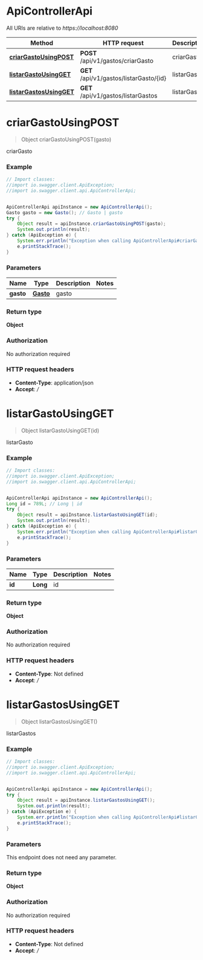 # ApiControllerApi

All URIs are relative to *https://localhost:8080*

Method | HTTP request | Description
------------- | ------------- | -------------
[**criarGastoUsingPOST**](ApiControllerApi.md#criarGastoUsingPOST) | **POST** /api/v1/gastos/criarGasto | criarGasto
[**listarGastoUsingGET**](ApiControllerApi.md#listarGastoUsingGET) | **GET** /api/v1/gastos/listarGasto/{id} | listarGasto
[**listarGastosUsingGET**](ApiControllerApi.md#listarGastosUsingGET) | **GET** /api/v1/gastos/listarGastos | listarGastos


<a name="criarGastoUsingPOST"></a>
# **criarGastoUsingPOST**
> Object criarGastoUsingPOST(gasto)

criarGasto

### Example
```java
// Import classes:
//import io.swagger.client.ApiException;
//import io.swagger.client.api.ApiControllerApi;


ApiControllerApi apiInstance = new ApiControllerApi();
Gasto gasto = new Gasto(); // Gasto | gasto
try {
    Object result = apiInstance.criarGastoUsingPOST(gasto);
    System.out.println(result);
} catch (ApiException e) {
    System.err.println("Exception when calling ApiControllerApi#criarGastoUsingPOST");
    e.printStackTrace();
}
```

### Parameters

Name | Type | Description  | Notes
------------- | ------------- | ------------- | -------------
 **gasto** | [**Gasto**](Gasto.md)| gasto |

### Return type

**Object**

### Authorization

No authorization required

### HTTP request headers

 - **Content-Type**: application/json
 - **Accept**: */*

<a name="listarGastoUsingGET"></a>
# **listarGastoUsingGET**
> Object listarGastoUsingGET(id)

listarGasto

### Example
```java
// Import classes:
//import io.swagger.client.ApiException;
//import io.swagger.client.api.ApiControllerApi;


ApiControllerApi apiInstance = new ApiControllerApi();
Long id = 789L; // Long | id
try {
    Object result = apiInstance.listarGastoUsingGET(id);
    System.out.println(result);
} catch (ApiException e) {
    System.err.println("Exception when calling ApiControllerApi#listarGastoUsingGET");
    e.printStackTrace();
}
```

### Parameters

Name | Type | Description  | Notes
------------- | ------------- | ------------- | -------------
 **id** | **Long**| id |

### Return type

**Object**

### Authorization

No authorization required

### HTTP request headers

 - **Content-Type**: Not defined
 - **Accept**: */*

<a name="listarGastosUsingGET"></a>
# **listarGastosUsingGET**
> Object listarGastosUsingGET()

listarGastos

### Example
```java
// Import classes:
//import io.swagger.client.ApiException;
//import io.swagger.client.api.ApiControllerApi;


ApiControllerApi apiInstance = new ApiControllerApi();
try {
    Object result = apiInstance.listarGastosUsingGET();
    System.out.println(result);
} catch (ApiException e) {
    System.err.println("Exception when calling ApiControllerApi#listarGastosUsingGET");
    e.printStackTrace();
}
```

### Parameters
This endpoint does not need any parameter.

### Return type

**Object**

### Authorization

No authorization required

### HTTP request headers

 - **Content-Type**: Not defined
 - **Accept**: */*

